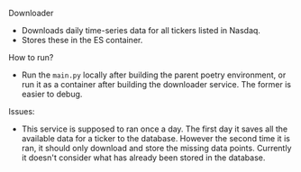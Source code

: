 Downloader

- Downloads daily time-series data for all tickers listed in Nasdaq. 
- Stores these in the ES container.

How to run?
- Run the `main.py` locally after building the parent poetry environment, or run it as a container after building 
  the downloader service. The former is easier to debug.
  
Issues:

- This service is supposed to ran once a day. The first day it saves all the available data for a ticker to the 
  database. However the second time it is ran, it should only download and store the missing data points. Currently 
  it doesn't consider what has already been stored in the database.